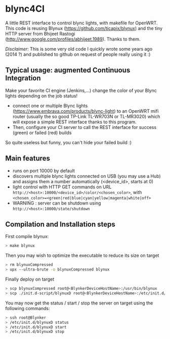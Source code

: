 # blync4CI

A little REST interface to control blync lights, with makefile for OpenWRT.
This code is reusing Blynux (https://github.com/ticapix/blynux) and the tiny HTTP server from Bhijeet Rastogi (http://www.google.com/profiles/abhijeet.1989). Thanks to them.

*Disclaimer*: This is some very old code I quickly wrote some years ago (2014 ?) and published to github on request of people really using it :)


## Typical usage: augmented Continuous Integration

Make your favorite CI engine (Jenkins,...) change the color of your Blync lights depending on the job status!

* connect one or multiple Blync lights (https://www.embrava.com/products/blync-light) to an OpenWRT mifi router (usually the so good TP-Link TL-WR703N or TL-MR3020) which will expose a simple REST interface thanks to this program.
* Then, configure your CI server to call the REST interface for success (green) or failed (red) builds

So quite useless but funny, you can't hide your failed build :)


## Main features

* runs on port 10000 by default
* discovers multiple blync lights connected on USB (you may use a Hub) and assigns them a number automatically (<device_id>, starts at 0)
* light control with HTTP GET commands on URL `http://<host>:10000/<device_id>/color/<chosen_color>`, with `<chosen_color>=<green|red|blue|cyan|yellow|magenta|white|off>`
* WARNING : server can be shutdown using `http://<host>:10000/state/shutdown`



## Compilation and Installation steps

First compile blynux:

```bash
> make blynux
```

Then you may wish to optimize the executable to reduce its size on target

```bash
> rm blynuxCompressed
> upx --ultra-brute -o blynuxCompressed blynux
```

Finally deploy on target

```bash
> scp blynuxCompressed root@<BlynkerDeviceHostName>:/usr/bin/blynux
> scp ./init.d-script/blynuxD root@<BlynkerDeviceHostName>:/etc/init.d/blynuxD
```

You may now get the status / start / stop the server on target using the following commands:
```bash
> ssh root@Blynker
> /etc/init.d/blynuxD status
> /etc/init.d/blynuxD start
> /etc/init.d/blynuxD stop
```